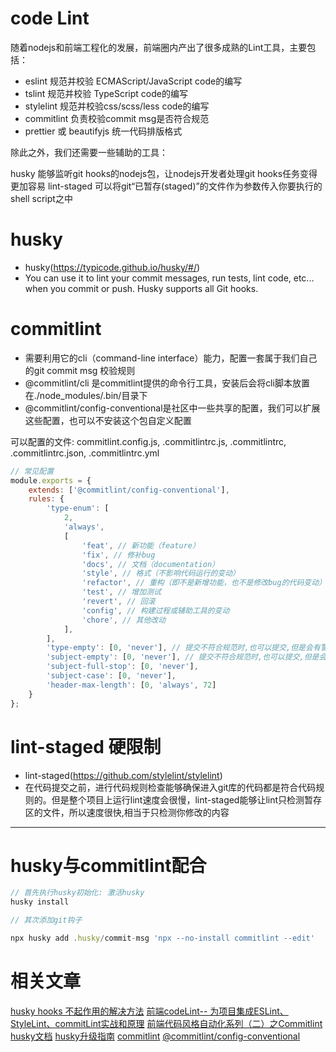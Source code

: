 # code Lint 

随着nodejs和前端工程化的发展，前端圈内产出了很多成熟的Lint工具，主要包括：

- eslint 规范并校验 ECMAScript/JavaScript code的编写
- tslint 规范并校验 TypeScript code的编写
- stylelint 规范并校验css/scss/less code的编写
- commitlint 负责校验commit msg是否符合规范
- prettier 或 beautifyjs 统一代码排版格式

除此之外，我们还需要一些辅助的工具：

husky 能够监听git hooks的nodejs包，让nodejs开发者处理git hooks任务变得更加容易
lint-staged 可以将git“已暂存(staged)”的文件作为参数传入你要执行的shell script之中


# husky
- husky(https://typicode.github.io/husky/#/)
- You can use it to lint your commit messages, run tests, lint code, etc... when you commit or push. Husky supports all Git hooks.


# commitlint

- 需要利用它的cli（command-line interface）能力，配置一套属于我们自己的git commit msg 校验规则
- @commitlint/cli 是commitlint提供的命令行工具，安装后会将cli脚本放置在./node_modules/.bin/目录下
- @commitlint/config-conventional是社区中一些共享的配置，我们可以扩展这些配置，也可以不安装这个包自定义配置

可以配置的文件: commitlint.config.js, .commitlintrc.js, .commitlintrc, .commitlintrc.json, .commitlintrc.yml

```js
// 常见配置
module.exports = {
    extends: ['@commitlint/config-conventional'],
    rules: {
        'type-enum': [
            2,
            'always',
            [
                'feat', // 新功能（feature）
                'fix', // 修补bug
                'docs', // 文档（documentation）
                'style', // 格式（不影响代码运行的变动）
                'refactor', // 重构（即不是新增功能，也不是修改bug的代码变动）
                'test', // 增加测试
                'revert', // 回滚
                'config', // 构建过程或辅助工具的变动
                'chore', // 其他改动
            ],
        ],
        'type-empty': [0, 'never'], // 提交不符合规范时,也可以提交,但是会有警告
        'subject-empty': [0, 'never'], // 提交不符合规范时,也可以提交,但是会有警告
        'subject-full-stop': [0, 'never'],
        'subject-case': [0, 'never'],
        'header-max-length': [0, 'always', 72]
    }
};
```

# lint-staged 硬限制

- lint-staged(https://github.com/stylelint/stylelint)
- 在代码提交之前，进行代码规则检查能够确保进入git库的代码都是符合代码规则的。但是整个项目上运行lint速度会很慢，lint-staged能够让lint只检测暂存区的文件，所以速度很快,相当于只检测你修改的内容

---

# husky与commitlint配合

```js
// 首先执行husky初始化: 激活husky
husky install

// 其次添加git钩子

npx husky add .husky/commit-msg 'npx --no-install commitlint --edit'
```


# 相关文章
[husky hooks 不起作用的解决方法](http://www.ptbird.cn/husky-hooks-not-working.html)
[前端codeLint-- 为项目集成ESLint、StyleLint、commitLint实战和原理](https://zhuanlan.zhihu.com/p/100427908)
[前端代码风格自动化系列（二）之Commitlint](https://segmentfault.com/a/1190000017790694)
[husky文档](https://typicode.github.io/husky/#/)
[husky升级指南](https://blog.csdn.net/qq_21567385/article/details/116429214)
[commitlint](https://commitlint.js.org/#/)
[@commitlint/config-conventional](https://www.npmjs.com/package/@commitlint/config-conventional)



